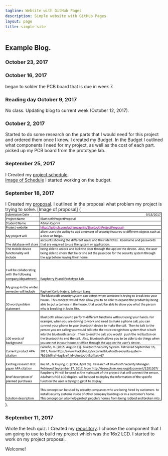 ```yaml
---
tagline: Website with GitHub Pages
description: Simple website with GitHub Pages
layout: page
title: simple site
---
```


Example Blog.
-------------

### October 23, 2017


### October 16, 2017
began to solder the PCB board that is due in week 7.

### Reading day October 9, 2017
No class.
Updating blog to current week (October 12, 2017).

### October 2, 2017
Started to do some research on the parts that I would need for this project and ordered them once I knew.
I created my Budget. 
In the Budget I outlined what components I need for my project, as well as the cost of each part. 
picked up my PCB board from the prototype lab.

### September 25, 2017

I Created my [project schedule](https://github.com/adriancaprini/BluetoothProjectProposal-/blob/master/Hardware%20Production%20Project%20Schedule.mpp).  
[Image of Schedule](https://raw.githubusercontent.com/six0four/StudentSenseHat/master/documentation/Week3RubricforProjectSchedule.jpg)
I started working on the budget.

### September 18, 2017

 I Created my [proposal](https://github.com/adriancaprini/BluetoothProjectProposal-/blob/master/ProposalContentStudentNameRev02.pdf).  I outlined in the proposal what problem my project is trying to solve. 
[Image of proposal] (<img src="https://raw.githubusercontent.com/adriancaprini/BluetoothProjectProposal-/master/Hardware%20proposal.PNG" alt="Proposal" width="500" height="600">).

### September 11, 2017

Wrote the tech quiz. I Created my [repository](https://github.com/adriancaprini/BluetoothProjectProposal-). I choose the component that I am going to use to build my project which was the 16x2 LCD. I started to work on my project proposal. 



Welcome!
